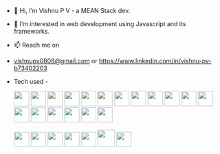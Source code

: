 - 👋 Hi, I’m Vishnu P V - a MEAN Stack dev.
- 👀 I’m interested in web development using Javascript and its frameworks.
- 📫 Reach me on  <a href="vishnupv0808@gmail.com"><img src= 'https://cdn-icons-png.flaticon.com/128/5968/5968534.png' width = '15' height='15'></img></a>
<a href="https://www.linkedin.com/in/vishnu-pv-b73402203/"><img src= 'https://cdn-icons-png.flaticon.com/128/3536/3536505.png' width = '15' height='15'></img></a>
- vishnupv0808@gmail.com or https://www.linkedin.com/in/vishnu-pv-b73402203
- Tech used -
  <div>
  <img src="https://cdn-icons-png.flaticon.com/128/5968/5968292.png" width='35' height = '35'></img>
  <img src='https://cdn.icon-icons.com/icons2/2415/PNG/512/typescript_original_logo_icon_146317.png' width='35' height = '35'></img>
  <img src='https://www.eternityplans.com/_next/image?url=%2F_next%2Fstatic%2Fmedia%2Fmongodb.51cfbad4.png&w=1080&q=75' width='35' height = '35'></img>
  <img src='https://upload.wikimedia.org/wikipedia/commons/f/fd/DynamoDB.png' width='35' height = '35'></img>
  <img src='https://logowik.com/content/uploads/images/mysql8604.logowik.com.webp' width='35' height ='35'></img>
  <img src='https://miro.medium.com/v2/resize:fit:1100/format:webp/1*Klh1l7wkoG6PDPb9A5oCHQ.png' width='35' height = '35'></img>
  <img src='https://ngrx.io/assets/images/badge.svg' width='35' height ='35'></img>
  <img src='https://rxjs.dev/generated/images/marketing/home/Rx_Logo-512-512.png' width='35' height ='35'></img>
  <img src='https://ih1.redbubble.net/image.830028208.7543/st,small,507x507-pad,600x600,f8f8f8.u2.jpg' width='35' height ='35'></img>
  <img src='https://www.netpulse.dev/express.png' width='35' height = '35'></img>
  <img src='https://encrypted-tbn0.gstatic.com/images?q=tbn:ANd9GcTirtqa-iQKdwFK7jtskE6RcQXO8ldVzqeIhA&usqp=CAU' width='35' height = '35'></img>
  <img src='https://medusajs.com/images/plugin-icons/market-plugin-nodemailer-icon.svg' width='35' height ='35'></img>
  <img src='https://pbs.twimg.com/profile_images/1410624514443169793/HSCyvRCZ_400x400.jpg' width='35' height ='35'></img>
  <img src='https://jwt.io/img/pic_logo.svg' width='35' height = '35'></img>
  <img src='https://www.eternityplans.com/_next/image?url=%2F_next%2Fstatic%2Fmedia%2Ffigma.0c017268.png&w=1080&q=75' width='35' height = '35'></img>
  <img src='https://avatars.githubusercontent.com/u/67109815?s=200&v=4' width='35' height = '35'></img>
  <img src='https://brandlogos.net/wp-content/uploads/2021/09/bootstrap-logo.png' width='35' height = '35'></img>  
  <img src='https://www.eternityplans.com/_next/image?url=%2F_next%2Fstatic%2Fmedia%2Fhtml.d11c65b8.png&w=1080&q=75' width='35' height = '35'></img>
    
  <img src='https://www.eternityplans.com/_next/image?url=%2F_next%2Fstatic%2Fmedia%2Fcss.3be18328.png&w=1080&q=75' width='35' height = '35'></img>
  <img src='https://cdn.worldvectorlogo.com/logos/postman.svg' width='35' height = '35'></img>
  <img src='https://avatars.githubusercontent.com/u/7713209?s=200&v=4' width='35' height = '35'></img>
  <img src='https://avatars.githubusercontent.com/u/476675?s=280&v=4' width='35' height = '35'></img>
  <img src='https://git-scm.com/images/logos/downloads/Git-Icon-1788C.png' width='35' height ='35'></img>
  <img src='https://encrypted-tbn0.gstatic.com/images?q=tbn:ANd9GcQhRaWw8v6yM02RuYJNtmPuNk0er1ktRE2dswsN9cNaLQ&s' width='40' height ='40'></img>
  <img src='https://s3.studytonight.com/curious/uploads/pictures/1664624748-1.png' width='35' height ='35'></img>


  </div>

